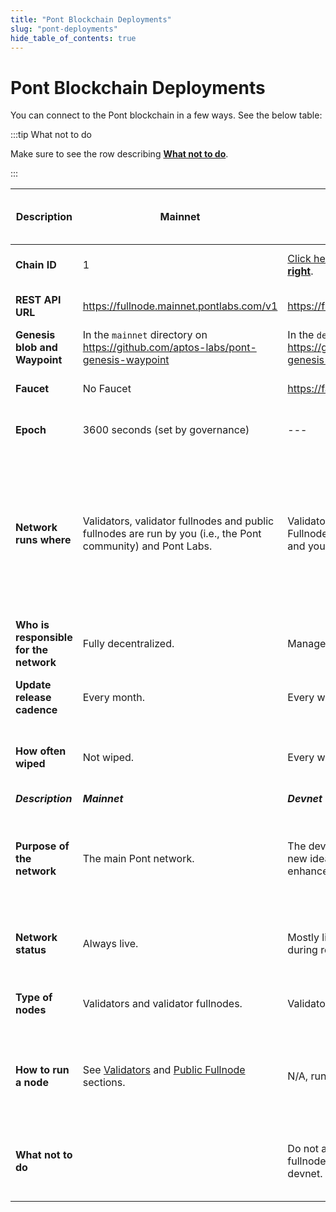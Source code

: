 ```yaml
---
title: "Pont Blockchain Deployments"
slug: "pont-deployments"
hide_table_of_contents: true
---
```


# Pont Blockchain Deployments

You can connect to the Pont blockchain in a few ways. See the below table:

:::tip What not to do

Make sure to see the row describing [**What not to do**](#what-not-to-do).

:::

|Description | Mainnet | Devnet | Long-lived Testnet | Pont Incentivized Testnet (AIT)|
|---|---|---|---|---|
|**Chain ID**| 1 |[Click here and **select Devnet from top right**](https://explorer.pontlabs.com/?network=Devnet).| 2| Available during AIT program.|
|**REST API URL**| https://fullnode.mainnet.pontlabs.com/v1 |https://fullnode.devnet.pontlabs.com/v1 | https://fullnode.testnet.pontlabs.com/v1 | Available during AIT program. |
|**Genesis blob and Waypoint**| In the `mainnet` directory on https://github.com/aptos-labs/pont-genesis-waypoint |In the `devnet` directory on https://github.com/aptos-labs/pont-genesis-waypoint  | In the `testnet` directory on https://github.com/aptos-labs/pont-genesis-waypoint | Available during AIT program. |
|**Faucet**| No Faucet |https://faucet.devnet.pontlabs.com/ | https://faucet.testnet.pontlabs.com/ |Available during AIT program.|
|**Epoch**| 3600 seconds (set by governance) |--- | --- |Available during AIT program.|
|**Network runs where**| Validators, validator fullnodes and public fullnodes are run by you (i.e., the Pont community) and Pont Labs. |Validators run on Pont Labs servers. Fullnodes are run by both Pont Labs and you (i.e., the Pont community).|Validators run on Pont Labs servers. Fullnodes are run by both Pont Labs and you (i.e., the Pont community). | Some Validators run on Pont servers, others are run by the Pont community. Fullnodes are run by Pont Labs and the community.|
|**Who is responsible for the network**| Fully decentralized. |Managed by Pont Team. | Managed by Pont Team. | Managed by Pont Labs and the community.|
|**Update release cadence**| Every month. |Every week. |Every 2 weeks. | Managed by Pont Labs and the community.|
|**How often wiped**| Not wiped. |Every week.| Not wiped. | Wiped permanently after AIT program concludes.|
|***Description*** | ***Mainnet*** | ***Devnet*** | ***Long-lived Testnet*** |  ***AIT***|
|**Purpose of the network**| The main Pont network. |The devnet is built to experiment with new ideas, improve performance and enhance the user experience.| | For executing the Pont Incentivized Testnet programs for the community.|
|**Network status**| Always live. |Mostly live, with brief interruptions during regular updates. |Mostly live, with brief interruptions during regular updates. | Live only during Incentivized Testnet drives. |
|**Type of nodes** |Validators and validator fullnodes. |Validators and public fullnodes. | Validators and public fullnodes. | Validators and validator fullnodes.|
|**How to run a node**| See [Validators](/nodes/validator-node/validators) and [Public Fullnode](/nodes/full-node/public-fullnode) sections.  |N/A, run by Pont Labs team. |See [Validators](/nodes/validator-node/validators) and [Public Fullnode](/nodes/full-node/public-fullnode) sections. | See the node deployment guides published during AIT program.|
|<span id="what-not-to-do">**What not to do**</span>||Do not attempt to sync your local AIT fullnode or AIT validator node with devnet. | Make sure you deploy your local AIT fullnode, AIT validator node and AIT validator fullnode in the test mode, and follow the instructions in the node deployment guides published during AIT program.|

